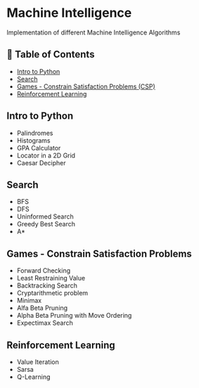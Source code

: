 # Machine Intelligence 
Implementation of different Machine Intelligence Algorithms
## 📝 Table of Contents

- [Intro to Python](#intro)
- [Search](#search)
- [Games - Constrain Satisfaction Problems (CSP)](#games)
- [Reinforcement Learning](#rl)

## Intro to Python   <a name = "intro"></a>
- Palindromes
- Histograms
- GPA Calculator
- Locator in a 2D Grid
- Caesar Decipher


## Search <a name = "search"></a>
- BFS
- DFS
- Uninformed Search
- Greedy Best Search
- A*


## Games - Constrain Satisfaction Problems <a name = "games"></a>
- Forward Checking
- Least Restraining Value
- Backtracking Search
- Cryptarithmetic problem
- Minimax
- Alfa Beta Pruning
- Alpha Beta Pruning with Move Ordering
- Expectimax Search

## Reinforcement Learning <a name = "rl"></a>
- Value Iteration
- Sarsa
- Q-Learning
